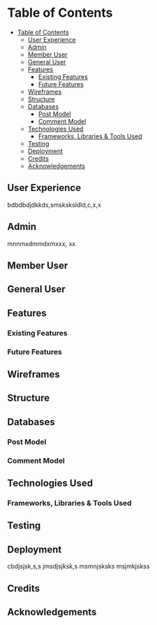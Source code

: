# Table of Contents

- [Table of Contents](#table-of-contents)
  - [User Experience](#user-experience)
  - [Admin](#admin)
  - [Member User](#member-user)
  - [General User](#general-user)
  - [Features](#features)
    - [Existing Features](#existing-features)
    - [Future Features](#future-features)
  - [Wireframes](#wireframes)
  - [Structure](#structure)
  - [Databases](#databases)
    - [Post Model](#post-model)
    - [Comment Model](#comment-model)
  - [Technologies Used](#technologies-used)
    - [Frameworks, Libraries \& Tools Used](#frameworks-libraries--tools-used)
  - [Testing](#testing)
  - [Deployment](#deployment)
  - [Credits](#credits)
  - [Acknowledgements](#acknowledgements)

## User Experience

bdbdbdjdkkds,smsksksldld,c,x,x

## Admin
mnnmxdmmdxmxxx, xx

## Member User

## General User

## Features

### Existing Features

### Future Features

## Wireframes

## Structure

## Databases

### Post Model

### Comment Model

## Technologies Used

### Frameworks, Libraries & Tools Used

## Testing

## Deployment
cbdjsjsk,s,s 
jmsdjsjksk,s
msmnjsksks
msjmkjskss


## Credits

## Acknowledgements
